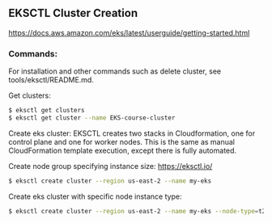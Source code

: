 ## EKSCTL Cluster Creation
https://docs.aws.amazon.com/eks/latest/userguide/getting-started.html


### Commands:
For installation and other commands such as delete cluster, see tools/eksctl/README.md.

Get clusters:
```sh
$ eksctl get clusters
$ eksctl get cluster --name EKS-course-cluster
```

Create eks cluster:
EKSCTL creates two stacks in Cloudformation, one for control plane and one for worker nodes.  This is the same as manual CloudFormation template execution, except there is fully automated.

Create node group specifying instance size:
https://eksctl.io/

```sh
$ eksctl create cluster --region us-east-2 --name my-eks
```

Create eks cluster with specific node instance type:
```sh
$ eksctl create cluster --region us-east-2 --name my-eks --node-type=t2.small
```